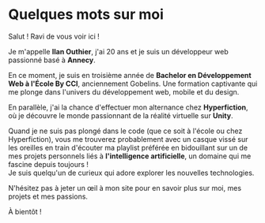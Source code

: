 # Quelques mots sur moi

Salut !
Ravi de vous voir ici !

Je m'appelle **Ilan Outhier**, j'ai 20 ans et je suis un développeur web passionné basé à **Annecy**.

En ce moment, je suis en troisième année de **Bachelor en Développement Web à l'École By CCI**, anciennement Gobelins. Une formation captivante qui me plonge dans l'univers du développement web, mobile et du design.
<br/>

En parallèle, j'ai la chance d'effectuer mon alternance chez **Hyperfiction**, où je découvre le monde passionnant de la réalité virtuelle sur **Unity**.

Quand je ne suis pas plongé dans le code (que ce soit à l'école ou chez Hyperfiction), vous me trouverez probablement avec un casque vissé sur les oreilles en train d'écouter ma playlist préférée en bidouillant sur un de mes projets personnels liés à **l'intelligence artificielle**, un domaine qui me fascine depuis toujours !
<br/>
Je suis quelqu'un de curieux qui adore explorer les nouvelles technologies.

N'hésitez pas à jeter un œil à mon site pour en savoir plus sur moi, mes projets et mes passions.

À bientôt !